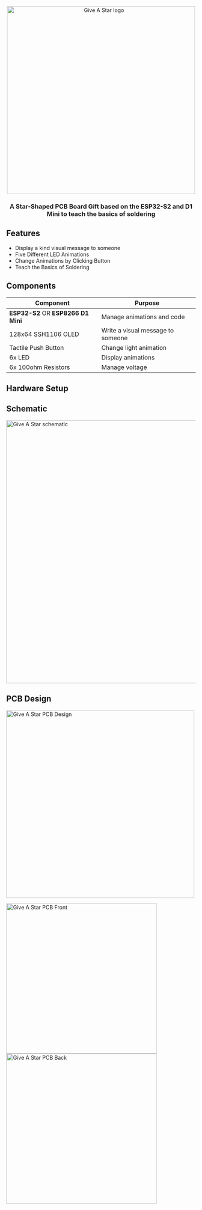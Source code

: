 <div style="text-align:center" align="center">
<img src="https://github.com/angelina-tsuboi/give-a-star/blob/main/assets/Main.png" alt="Give A Star logo" width="500"/>
</div>

<h3 style="text-align:center" align="center">A Star-Shaped PCB Board Gift based on the ESP32-S2 and D1 Mini to teach the basics of soldering</h3>

## Features
- Display a kind visual message to someone
- Five Different LED Animations
- Change Animations by Clicking Button
- Teach the Basics of Soldering

## Components
| Component | Purpose |
| --- | --- |
| **ESP32-S2** OR **ESP8266 D1 Mini** | Manage animations and code
| 128x64 SSH1106 OLED | Write a visual message to someone |
| Tactile Push Button | Change light animation |
| 6x LED | Display animations |
| 6x 100ohm Resistors | Manage voltage |

## Hardware Setup

## Schematic
<img src="https://github.com/angelina-tsuboi/give-a-star/blob/main/assets/Schematic.png" alt="Give A Star schematic" width="700"/>

## PCB Design
<img src="https://github.com/angelina-tsuboi/give-a-star/blob/main/assets/Design_PCB.png" alt="Give A Star PCB Design" width="500"/>


<img src="https://github.com/angelina-tsuboi/give-a-star/blob/main/assets/Front_PCB.png" alt="Give A Star PCB Front" width="400"/><img src="https://github.com/angelina-tsuboi/give-a-star/blob/main/assets/Back_PCB.png" alt="Give A Star PCB Back" width="400"/>
